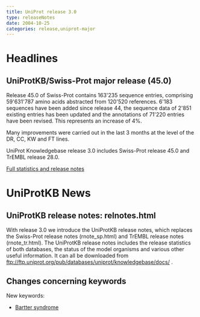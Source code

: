 ```yaml
---
title: UniProt release 3.0
type: releaseNotes
date: 2004-10-25
categories: release,uniprot-major
---
```


# Headlines

## UniProtKB/Swiss-Prot major release (45.0)

Release 45.0 of Swiss-Prot contains 163'235 sequence entries, comprising 59'631'787 amino acids abstracted from 120'520 references. 6'183 sequences have been added since release 44, the sequence data of 2'851 existing entries has been updated and the annotations of 71'220 entries have been revised. This represents an increase of 4%.

Many improvements were carried out in the last 3 months at the level of the DR, CC, KW and FT lines.

UniProt Knowledgebase release 3.0 includes Swiss-Prot release 45.0 and TrEMBL release 28.0.

[Full statistics and release notes](http://www.expasy.org/txt/old-rel/relnotes.45.htm)

# UniProtKB News

## UniProtKB release notes: relnotes.html

With release 3.0 we introduce the UniProtKB release notes, which replaces the Swiss-Prot release notes (rnote\_sp.html) and TrEMBL release notes (rnote\_tr.html). The UniProtKB release notes includes the release statistics of both databases, the status of the model organisms and various other useful information. It can all be downloaded from <ftp://ftp.uniprot.org/pub/databases/uniprot/knowledgebase/docs/> .

## Changes concerning keywords

New keywords:

-   [Bartter syndrome](http://www.uniprot.org/keywords/KW-0910)
